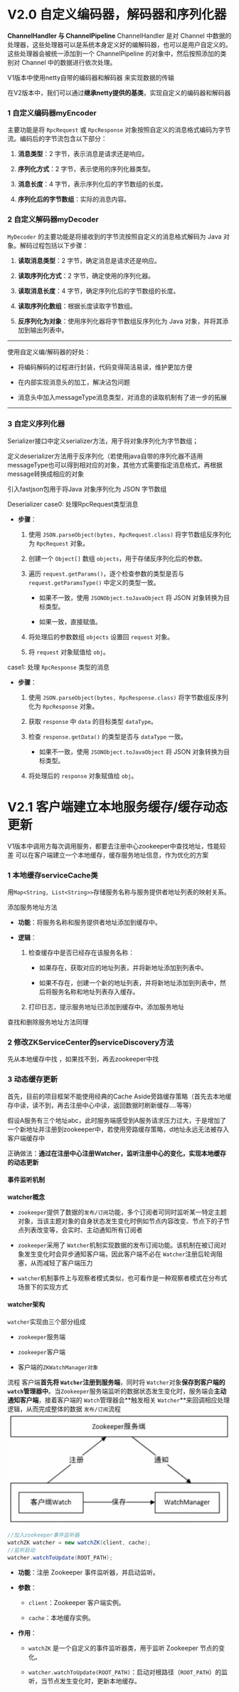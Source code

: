 # V2.0 自定义编码器，解码器和序列化器
**ChannelHandler 与 ChannelPipeline** ChannelHandler 是对 Channel 中数据的处理器，这些处理器可以是系统本身定义好的编解码器，也可以是用户自定义的。这些处理器会被统一添加到一个 ChannelPipeline 的对象中，然后按照添加的类别对 Channel 中的数据进行依次处理。

V1版本中使用netty自带的编码器和解码器 来实现数据的传输

在V2版本中，我们可以通过**继承netty提供的基类**，实现自定义的编码器和解码器

### 1 自定义编码器myEncoder
主要功能是将 `RpcRequest` 或 `RpcResponse` 对象按照自定义的消息格式编码为字节流。编码后的字节流包含以下部分：

1.  **消息类型**：2 字节，表示消息是请求还是响应。
    
2.  **序列化方式**：2 字节，表示使用的序列化器类型。
    
3.  **消息长度**：4 字节，表示序列化后的字节数组的长度。
    
4.  **序列化后的字节数组**：实际的消息内容。


### 2 自定义解码器myDecoder
`MyDecoder` 的主要功能是将接收到的字节流按照自定义的消息格式解码为 Java 对象。解码过程包括以下步骤：

1.  **读取消息类型**：2 字节，确定消息是请求还是响应。
    
2.  **读取序列化方式**：2 字节，确定使用的序列化器。
    
3.  **读取消息长度**：4 字节，确定序列化后的字节数组的长度。
    
4.  **读取序列化数组**：根据长度读取字节数组。
    
5.  **反序列化为对象**：使用序列化器将字节数组反序列化为 Java 对象，并将其添加到输出列表中。

---
使用自定义编/解码器的好处：
-  将编码解码的过程进行封装，代码变得简洁易读，维护更加方便
    

-   在内部实现消息头的加工，解决沾包问题
    

-   消息头中加入messageType消息类型，对消息的读取机制有了进一步的拓展
---
### 3 自定义序列化器

Serializer接口中定义serializer方法，用于将对象序列化为字节数组；

定义deserializer方法用于反序列化（若使用java自带的序列化器不适用messageType也可以得到相对应的对象，其他方式需要指定消息格式，再根据message转换成相应的对象


引入fastjson包用于将Java 对象序列化为 JSON 字节数组

Deserializer
case0: 处理RpcRequest类型消息
-   **步骤**：
    
    1.  使用 `JSON.parseObject(bytes, RpcRequest.class)` 将字节数组反序列化为 `RpcRequest` 对象。
        
    2.  创建一个 `Object[]` 数组 `objects`，用于存储反序列化后的参数。
        
    3.  遍历 `request.getParams()`，逐个检查参数的类型是否与 `request.getParamsType()` 中定义的类型一致。
        
        -   如果不一致，使用 `JSONObject.toJavaObject` 将 JSON 对象转换为目标类型。
            
        -   如果一致，直接赋值。
            
    4.  将处理后的参数数组 `objects` 设置回 `request` 对象。
        
    5.  将 `request` 对象赋值给 `obj`。

case1:  处理 `RpcResponse` 类型的消息
-   **步骤**：
    
    1.  使用 `JSON.parseObject(bytes, RpcResponse.class)` 将字节数组反序列化为 `RpcResponse` 对象。
        
    2.  获取 `response` 中 `data` 的目标类型 `dataType`。
        
    3.  检查 `response.getData()` 的类型是否与 `dataType` 一致。
        
        -   如果不一致，使用 `JSONObject.toJavaObject` 将 JSON 对象转换为目标类型。
            
    4.  将处理后的 `response` 对象赋值给 `obj`。


# V2.1 客户端建立本地服务缓存/缓存动态更新

V1版本中调用方每次调用服务，都要去注册中心zookeeper中查找地址，性能较差
可以在客户端建立一个本地缓存，缓存服务地址信息，作为优化的方案

### 1 本地缓存serviceCache类
用```Map<String, List<String>>```存储服务名称与服务提供者地址列表的映射关系。

添加服务地址方法
-   **功能**：将服务名称和服务提供者地址添加到缓存中。
    
-   **逻辑**：
    
    1.  检查缓存中是否已经存在该服务名称：
        
        -   如果存在，获取对应的地址列表，并将新地址添加到列表中。
            
        -   如果不存在，创建一个新的地址列表，并将新地址添加到列表中，然后将服务名称和地址列表存入缓存。
            
    2.  打印日志，提示服务地址已添加到缓存中。添加服务地址

查找和删除服务地址方法同理

### 2 **修改ZKServiceCenter的serviceDiscovery方法**
先从本地缓存中找 ，如果找不到，再去zookeeper中找

### 3 动态缓存更新
首先，目前的项目框架不能使用经典的Cache Aside旁路缓存策略（首先去本地缓存中读，读不到，再去注册中心中读，返回数据时刷新缓存....等等）

假设A服务有三个地址abc，此时服务端感受到A服务请求压力过大，于是增加了一个新地址并注册到zookeeper中，若使用旁路缓存策略，d地址永远无法被存入客户端缓存中

正确做法：**通过在注册中心注册Watcher，监听注册中心的变化，实现本地缓存的动态更新**

#### 事件监听机制

**watcher概念**

-   `zookeeper`提供了数据的`发布/订阅`功能，多个订阅者可同时监听某一特定主题对象，当该主题对象的自身状态发生变化时例如节点内容改变、节点下的子节点列表改变等，会实时、主动通知所有订阅者
    

-   `zookeeper`采用了 `Watcher`机制实现数据的发布订阅功能。该机制在被订阅对象发生变化时会异步通知客户端，因此客户端不必在 `Watcher`注册后轮询阻塞，从而减轻了客户端压力
    

-   `watcher`机制事件上与观察者模式类似，也可看作是一种观察者模式在分布式场景下的实现方式
    

#### watcher架构

`watcher`实现由三个部分组成

-   `zookeeper`服务端
    

-   `zookeeper`客户端
    

-   客户端的`ZKWatchManager对象`

流程
客户端**首先将 `Watcher`注册到服务端**，同时将 `Watcher`对象**保存到客户端的`watch`管理器中**。当`Zookeeper`服务端监听的数据状态发生变化时，服务端会**主动通知客户端**，接着客户端的 `Watch`管理器会**触发相关 `Watcher`**来回调相应处理逻辑，从而完成整体的数据 `发布/订阅`流程![输入图片说明](/imgs/2025-03-23/dkMY7SCp64RsJ2fe.png)

```java
//加入zookeeper事件监听器
watchZK watcher = new watchZK(client, cache);
//监听启动
watcher.watchToUpdate(ROOT_PATH);
```
-   **功能**：注册 Zookeeper 事件监听器，并启动监听。
    
-   **参数**：
    
    -   `client`：Zookeeper 客户端实例。
        
    -   `cache`：本地缓存实例。
        
-   **作用**：
    
    -   `watchZK` 是一个自定义的事件监听器类，用于监听 Zookeeper 节点的变化。
        
    -   `watcher.watchToUpdate(ROOT_PATH)`：启动对根路径（`ROOT_PATH`）的监听，当节点发生变化时，更新本地缓存。
<!--stackedit_data:
eyJoaXN0b3J5IjpbLTIwNjg2NjIwNSwxMTg3MjQ3NDAyLC00OD
M5MTM2NzUsLTUwNDA2NTA2MSwxMDA3OTMwOTU1XX0=
-->